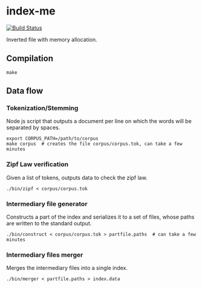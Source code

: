 # index-me

[![Build Status](https://travis-ci.org/GusMonod/index-me.svg?branch=master)](https://travis-ci.org/GusMonod/index-me)

Inverted file with memory allocation.

## Compilation

```
make
```

## Data flow

### Tokenization/Stemming

Node js script that outputs a document per line on which the words will be
separated by spaces.

```
export CORPUS_PATH=/path/to/corpus
make corpus  # creates the file corpus/corpus.tok, can take a few minutes
```

### Zipf Law verification

Given a list of tokens, outputs data to check the zipf law.

```
./bin/zipf < corpus/corpus.tok
```

### Intermediary file generator

Constructs a part of the index and serializes it to a set of files, whose paths
are written to the standard output.

```
./bin/construct < corpus/corpus.tok > partfile.paths  # can take a few minutes
```

### Intermediary files merger

Merges the intermediary files into a single index.

```
./bin/merger < partfile.paths > index.data
```
